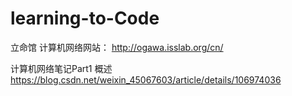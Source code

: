 # learning-to-Code
立命馆 计算机网络网站：
http://ogawa.isslab.org/cn/

计算机网络笔记Part1 概述 
https://blog.csdn.net/weixin_45067603/article/details/106974036
